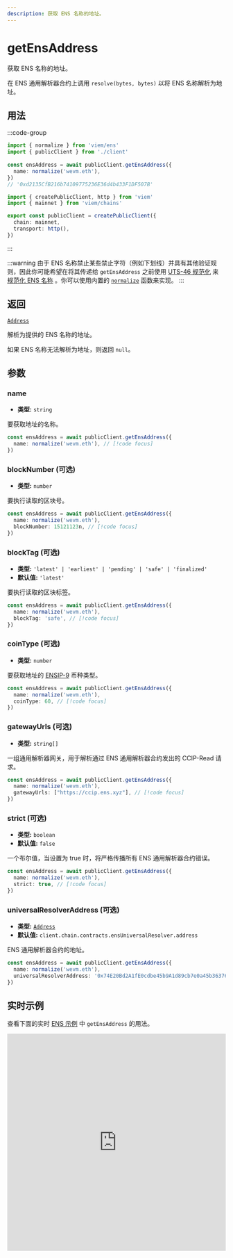```yaml
---
description: 获取 ENS 名称的地址。
---
```


# getEnsAddress

获取 ENS 名称的地址。

在 ENS 通用解析器合约上调用 `resolve(bytes, bytes)` 以将 ENS 名称解析为地址。

## 用法

:::code-group

```ts [example.ts]
import { normalize } from 'viem/ens'
import { publicClient } from './client'
 
const ensAddress = await publicClient.getEnsAddress({
  name: normalize('wevm.eth'),
})
// '0xd2135CfB216b74109775236E36d4b433F1DF507B'
```

```ts [client.ts]
import { createPublicClient, http } from 'viem'
import { mainnet } from 'viem/chains'

export const publicClient = createPublicClient({
  chain: mainnet,
  transport: http(),
})
```

:::

:::warning
由于 ENS 名称禁止某些禁止字符（例如下划线）并具有其他验证规则，因此你可能希望在将其传递给 `getEnsAddress` 之前使用 [UTS-46 规范化](https://unicode.org/reports/tr46) 来 [规范化 ENS 名称](https://docs.ens.domains/contract-api-reference/name-processing#normalising-names) 。你可以使用内置的 [`normalize`](/docs/ens/utilities/normalize) 函数来实现。
:::

## 返回

[`Address`](/docs/glossary/types#address)

解析为提供的 ENS 名称的地址。

如果 ENS 名称无法解析为地址，则返回 `null`。

## 参数

### name

- **类型:** `string`

要获取地址的名称。

```ts
const ensAddress = await publicClient.getEnsAddress({
  name: normalize('wevm.eth'), // [!code focus]
})
```

### blockNumber (可选)

- **类型:** `number`

要执行读取的区块号。

```ts
const ensAddress = await publicClient.getEnsAddress({
  name: normalize('wevm.eth'),
  blockNumber: 15121123n, // [!code focus]
})
```

### blockTag (可选)

- **类型:** `'latest' | 'earliest' | 'pending' | 'safe' | 'finalized'`
- **默认值:** `'latest'`

要执行读取的区块标签。

```ts
const ensAddress = await publicClient.getEnsAddress({
  name: normalize('wevm.eth'),
  blockTag: 'safe', // [!code focus]
})
```

### coinType (可选)

- **类型:** `number`

要获取地址的 [ENSIP-9](https://docs.ens.domains/ens-improvement-proposals/ensip-9-multichain-address-resolution) 币种类型。

```ts
const ensAddress = await publicClient.getEnsAddress({
  name: normalize('wevm.eth'), 
  coinType: 60, // [!code focus]
})
```

### gatewayUrls (可选)

- **类型:** `string[]`

一组通用解析器网关，用于解析通过 ENS 通用解析器合约发出的 CCIP-Read 请求。

```ts
const ensAddress = await publicClient.getEnsAddress({
  name: normalize('wevm.eth'), 
  gatewayUrls: ["https://ccip.ens.xyz"], // [!code focus]
})
```

### strict (可选)

- **类型:** `boolean`
- **默认值:** `false`

一个布尔值，当设置为 true 时，将严格传播所有 ENS 通用解析器合约错误。

```ts
const ensAddress = await publicClient.getEnsAddress({
  name: normalize('wevm.eth'), 
  strict: true, // [!code focus]
})
```

### universalResolverAddress (可选)

- **类型:** [`Address`](/docs/glossary/types#address)
- **默认值:** `client.chain.contracts.ensUniversalResolver.address`

ENS 通用解析器合约的地址。

```ts
const ensAddress = await publicClient.getEnsAddress({
  name: normalize('wevm.eth'),
  universalResolverAddress: '0x74E20Bd2A1fE0cdbe45b9A1d89cb7e0a45b36376', // [!code focus]
})
```

## 实时示例

查看下面的实时 [ENS 示例](https://stackblitz.com/github/wevm/viem/tree/main/examples/ens) 中 `getEnsAddress` 的用法。

<iframe frameBorder="0" width="100%" height="500px" src="https://stackblitz.com/github/wevm/viem/tree/main/examples/ens?embed=1&file=index.ts&hideNavigation=1&hideDevTools=true&terminalHeight=0&ctl=1"></iframe>